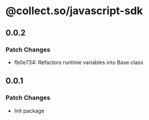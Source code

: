 # @collect.so/javascript-sdk

## 0.0.2

### Patch Changes

- fb0e734: Refactors runtime variables into Base class

## 0.0.1

### Patch Changes

- Init package
